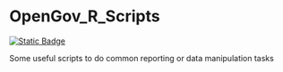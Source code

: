 # OpenGov_R_Scripts
[![Static Badge](https://img.shields.io/badge/Open%20in%20Flatdata%20Viewer-FF00E8?style=for-the-badge&logo=github&logoColor=black)](https://flatgithub.com/PatLittle/OpenGov_R_Scripts)


Some useful scripts to do common reporting or data manipulation tasks  
